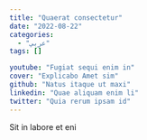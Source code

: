 ```yaml
---
title: "Quaerat consectetur"
date: "2022-08-22"
categories:
  - "عربي"
tags: []

youtube: "Fugiat sequi enim in"
cover: "Explicabo Amet sim"
github: "Natus itaque ut maxi"
linkedin: "Quae aliquam enim li"
twitter: "Quia rerum ipsam id"
---
```




Sit in labore et eni
